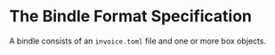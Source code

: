 # The Bindle Format Specification

A bindle consists of an `invoice.toml` file and one or more box objects.